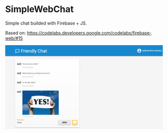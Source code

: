 # SimpleWebChat
Simple chat builded with Firebase + JS.

Based on: https://codelabs.developers.google.com/codelabs/firebase-web/#15

![alt text](https://github.com/fduque/SimpleWebChat/blob/master/ScreenImage.png)

